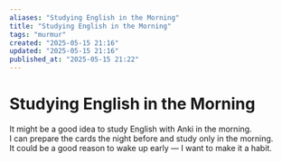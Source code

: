 ```yaml
---
aliases: "Studying English in the Morning"
title: "Studying English in the Morning"
tags: "murmur"
created: "2025-05-15 21:16"
updated: "2025-05-15 21:16"
published_at: "2025-05-15 21:22"
---
```


# Studying English in the Morning

It might be a good idea to study English with Anki in the morning.  
I can prepare the cards the night before and study only in the morning.  
It could be a good reason to wake up early — I want to make it a habit.